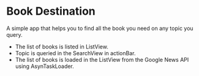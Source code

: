 # Book Destination

A simple app that helps you to find all the book you need on any topic you query.

- The list of books is listed in ListView.
- Topic is queried in the SearchView in actionBar.
- The list of books is loaded in the ListView from the Google News API using AsynTaskLoader.